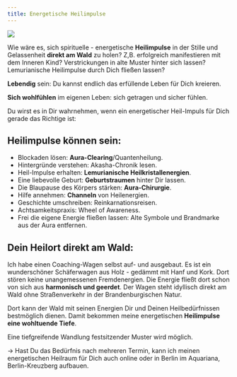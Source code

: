 ```yaml
---
title: Energetische Heilimpulse
---
```


![](/assets/2023-09-05-)

Wie wäre es, sich spirituelle - energetische **Heilimpulse** in der Stille und Gelassenheit **direkt am Wald** zu holen? Z,B. erfolgreich manifestieren mit dem Inneren Kind? Verstrickungen in alte Muster hinter sich lassen? Lemurianische Heilimpulse durch Dich fließen lassen?

**Lebendig** sein: Du kannst endlich das erfüllende Leben für Dich kreieren. 

**Sich wohlfühlen** im eigenen Leben: sich getragen und sicher fühlen. 

Du wirst es in Dir wahrnehmen, wenn ein energetischer Heil-Impuls für Dich gerade das Richtige ist: 

 ## Heilimpulse können sein: 
 
- Blockaden lösen: **Aura-Clearing**/Quantenheilung.
- Hintergründe verstehen: Akasha-Chronik lesen.
- Heil-Impulse erhalten: **Lemurianische Heilkristallenergien**.
- Eine liebevolle Geburt: **Geburtstraumen** hinter Dir lassen.
- Die Blaupause des Körpers stärken: **Aura-Chirurgie**.
- Hilfe annehmen: **Channeln** von Heilenergien.
- Geschichte umschreiben: Reinkarnationsreisen.
- Achtsamkeitspraxis: Wheel of Awareness.
- Frei die eigene Energie fließen lassen: Alte Symbole und Brandmarke aus der Aura entfernen.  

## Dein Heilort direkt am Wald:
Ich habe einen Coaching-Wagen selbst auf- und ausgebaut. Es ist ein wunderschöner Schäferwagen aus Holz - gedämmt mit Hanf und Kork. Dort stören keine unangemessenen  Fremdenergien. Die Energie fließt dort schon von sich aus **harmonisch und geerdet**. Der Wagen steht idyllisch direkt am Wald ohne Straßenverkehr in der Brandenburgischen Natur.

Dort kann der Wald mit seinen Energien Dir und Deinen Heilbedürfnissen bestmöglich dienen. Damit bekommen meine energetischen **Heilimpulse eine wohltuende Tiefe**.

 Eine tiefgreifende Wandlung festsitzender Muster wird möglich.
 
→ Hast Du das Bedürfnis nach mehreren Termin, kann ich meinen energetischen Heilraum für Dich auch online oder in Berlin im Aquariana, Berlin-Kreuzberg aufbauen. 





